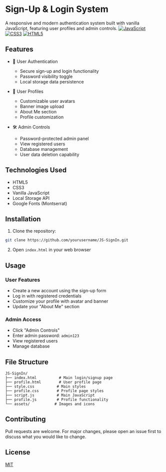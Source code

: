 # Sign-Up & Login System

A responsive and modern authentication system built with vanilla JavaScript, featuring user profiles and admin controls.
[![JavaScript](https://img.shields.io/badge/JavaScript-F7DF1E?style=for-the-badge&logo=javascript&logoColor=black)](https://developer.mozilla.org/en-US/docs/Web/JavaScript)
[![CSS3](https://img.shields.io/badge/CSS3-1572B6?style=for-the-badge&logo=css3&logoColor=white)](https://www.w3.org/Style/CSS/)
[![HTML5](https://img.shields.io/badge/HTML5-E34F26?style=for-the-badge&logo=html5&logoColor=white)](https://html.spec.whatwg.org/)

## Features

- 🔐 User Authentication

  - Secure sign-up and login functionality
  - Password visibility toggle
  - Local storage data persistence

- 👤 User Profiles

  - Customizable user avatars
  - Banner image upload
  - About Me section
  - Profile customization

- 🛠 Admin Controls
  - Password-protected admin panel
  - View registered users
  - Database management
  - User data deletion capability

## Technologies Used

- HTML5
- CSS3
- Vanilla JavaScript
- Local Storage API
- Google Fonts (Montserrat)

## Installation

1. Clone the repository:

```bash
git clone https://github.com/yourusername/JS-SignIn.git
```

2. Open `index.html` in your web browser

## Usage

### User Features

- Create a new account using the sign-up form
- Log in with registered credentials
- Customize your profile with avatar and banner
- Update your "About Me" section

### Admin Access

- Click "Admin Controls"
- Enter admin password: `admin123`
- View registered users
- Manage database

## File Structure

```
JS-SignIn/
├── index.html          # Main login/signup page
├── profile.html        # User profile page
├── style.css          # Main styles
├── profile.css        # Profile page styles
├── script.js          # Main JavaScript
├── profile.js         # Profile functionality
└── assets/           # Images and icons
```

## Contributing

Pull requests are welcome. For major changes, please open an issue first to discuss what you would like to change.

## License

[MIT](LICENSE)
